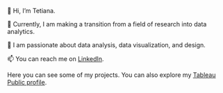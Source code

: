 👋 Hi, I’m Tetiana.

💼 Currently, I am making a transition from a field of research into data analytics.

💞️ I am passionate about data analysis, data visualization, and design.

📫 You can reach me on [LinkedIn](https://www.linkedin.com/in/tetiana-hromakina/).

Here you can see some of my projects. You can also explore my [Tableau Public profile](https://public.tableau.com/app/profile/hromakina/vizzes).



<!--
**TetianaHromakina/TetianaHromakina** is a ✨ _special_ ✨ repository because its `README.md` (this file) appears on your GitHub profile.

Here are some ideas to get you started:

- 🔭 I’m currently working on ...
- 🌱 I’m currently learning ...
- 👯 I’m looking to collaborate on ...
- 🤔 I’m looking for help with ...
- 💬 Ask me about ...
- 📫 How to reach me: ...
- 😄 Pronouns: ...
- ⚡ Fun fact: ...
-->
